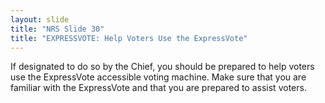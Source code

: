 ```yaml
---
layout: slide
title: "NRS Slide 30"
title: "EXPRESSVOTE: Help Voters Use the ExpressVote"
---
```


If designated to do so by the Chief, you should be prepared to help voters use the ExpressVote accessible voting machine. Make sure that you are familiar with the ExpressVote and that you are prepared to assist voters.
